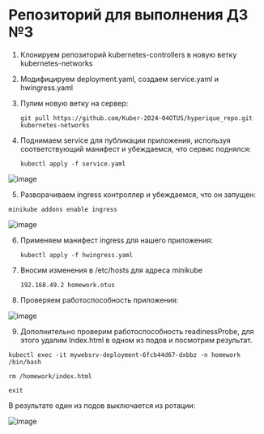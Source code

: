 # Репозиторий для выполнения ДЗ №3
1. Клонируем репозиторий kubernetes-controllers в новую ветку kubernetes-networks

2. Модифицируем deployment.yaml, создаем service.yaml и hwingress.yaml

   
3. Пулим новую ветку на сервер:

   `git pull https://github.com/Kuber-2024-04OTUS/hyperique_repo.git kubernetes-networks`


4. Поднимаем service для публикации приложения, используя соответствующий манифест и убеждаемся, что сервис поднялся:


   `kubectl apply -f service.yaml`

![image](https://github.com/Kuber-2024-04OTUS/hyperique_repo/assets/90676858/f13d56ba-3867-4992-b03b-d4cbcafbbf89)

5. Разворачиваем ingress контроллер и убеждаемся, что он запущен:

  ` minikube addons enable ingress `
  
![image](https://github.com/Kuber-2024-04OTUS/hyperique_repo/assets/90676858/e2be3f55-7b0b-4262-aaef-08ea6035f9c5)

   
6. Применяем манифест ingress для нашего приложения:


   `kubectl apply -f hwingress.yaml`

7. Вносим изменения в /etc/hosts для адреса minikube
   
   `192.168.49.2 homework.otus`

8. Проверяем работоспособность приложения:

![image](https://github.com/Kuber-2024-04OTUS/hyperique_repo/assets/90676858/7438c4cf-5a71-4afc-bc90-7f9f17516927)


9. Дополнительно проверим работоспособность readinessProbe, для этого удалим Index.html в одном из подов и посмотрим результат.

`kubectl exec -it mywebsrv-deployment-6fcb44d67-dxbbz -n homework /bin/bash`

 `rm /homework/index.html`
 
 `exit`
 
 В результате один из подов выключается из ротации:

 ![image](https://github.com/Kuber-2024-04OTUS/hyperique_repo/assets/90676858/e83bd217-e9aa-4870-bb07-2548fe325662)


